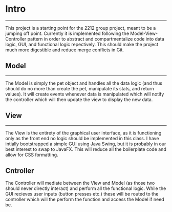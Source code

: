 # Intro
***
This project is a starting point for the 2212 group project, meant to be a jumping off point.
Currently it is implemented following the Model-View-Controller pattern in order to abstract and
compartmentalize code into data logic, GUI, and functional logic repectively. This should make the
project much more digestible and reduce merge conflicts in Git.

## Model
***
The Model is simply the pet object and handles all the data logic (and thus should do no more than
create the pet, manipulate its stats, and return values).
It will create events whenever data is manipulated which will notify the controller which will then
update the view to display the new data.

## View
***
The View is the entirety of the graphical user interface, as it is functioning only as the front end
no logic should be implemented in this class.
I have intially bootstrapped a simple GUI using Java Swing, but it is probably in our best interest
to swap to JavaFX. This will reduce all the boilerplate code and allow for CSS formatting.

## Cntroller
The Controller will mediate between the View and Model (as those two should never directly interact)
and perform all the functional logic. While the GUI recieves user inputs (button presses etc.) these
will be routed to the controller which will the perform the function and access the Model if need be.
